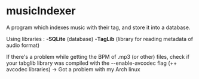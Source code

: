 # musicIndexer

A program which indexes music with their tag, and store it into a database.

Using libraries :
	-**SQLite** (database)
	-**TagLib** (library for reading metadata of audio format)

If there's a problem while getting the BPM of .mp3 (or other) files, check if your tabglib library was compiled with the --enable-avcodec flag (++ avcodec libraries) -> Got a problem with my Arch linux
